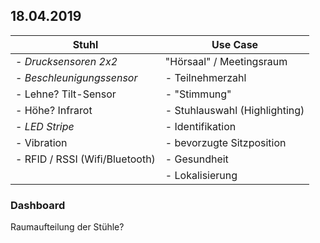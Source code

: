 ## 18.04.2019

| __Stuhl__                      | __Use Case__                  |
|--------------------------------|-------------------------------|
| - *Drucksensoren 2x2*            | "Hörsaal" / Meetingsraum  |
| - *Beschleunigungssensor*        | - Teilnehmerzahl              |
| - Lehne? Tilt-Sensor           | - "Stimmung"                  |
| - Höhe? Infrarot               | - Stuhlauswahl (Highlighting) |
| - *LED Stripe*                   | - Identifikation              |
| - Vibration                    | - bevorzugte Sitzposition     |
| - RFID / RSSI (Wifi/Bluetooth) | - Gesundheit                  |
|                                | - Lokalisierung               |


### Dashboard
Raumaufteilung der Stühle?